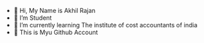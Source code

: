 - 👋 Hi, My Name is Akhil Rajan
- 👀 I’m Student
- 🌱 I’m currently learning The institute of cost accountants of india
- 💞️ This is Myu Github Account
<!---
AkhilRajan11/AkhilRajan11 is a ✨ special ✨ repository because its `README.md` (this file) appears on your GitHub profile.
You can click the Preview link to take a look at your changes.
--->
